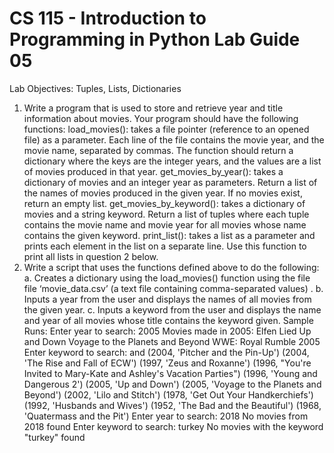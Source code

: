 # CS 115 - Introduction to Programming in Python Lab Guide 05
Lab Objectives: Tuples, Lists, Dictionaries
1. Write a program that is used to store and retrieve year and title information about movies. Your program should
have the following functions:
load_movies(): takes a file pointer (reference to an opened file) as a parameter. Each line of the file contains the movie year, and the movie name, separated by commas. The function should return a dictionary where the keys are the integer years, and the values are a list of movies produced in that year.
get_movies_by_year(): takes a dictionary of movies and an integer year as parameters. Return a list of the names of movies produced in the given year. If no movies exist, return an empty list.
get_movies_by_keyword(): takes a dictionary of movies and a string keyword. Return a list of tuples where each tuple contains the movie name and movie year for all movies whose name contains the given keyword.
print_list(): takes a list as a parameter and prints each element in the list on a separate line. Use this function to print all lists in question 2 below.
2. Write a script that uses the functions defined above to do the following:
a. Creates a dictionary using the load_movies() function using the file file ‘movie_data.csv’ (a
text file containing comma-separated values) .
b. Inputs a year from the user and displays the names of all movies from the given year.
c. Inputs a keyword from the user and displays the name and year of all movies whose title contains the
keyword given.
Sample Runs:
Enter year to search: 2005
Movies made in 2005:
Elfen Lied
Up and Down
Voyage to the Planets and Beyond
WWE: Royal Rumble 2005
Enter keyword to search: and
(2004, 'Pitcher and the Pin-Up')
(2004, 'The Rise and Fall of ECW')
(1997, 'Zeus and Roxanne')
(1996, "You're Invited to Mary-Kate and Ashley's Vacation Parties")
(1996, 'Young and Dangerous 2')
(2005, 'Up and Down')
(2005, 'Voyage to the Planets and Beyond')
(2002, 'Lilo and Stitch')
(1978, 'Get Out Your Handkerchiefs')
(1992, 'Husbands and Wives')
(1952, 'The Bad and the Beautiful')
(1968, 'Quatermass and the Pit')
Enter year to search: 2018
No movies from 2018 found
Enter keyword to search: turkey
No movies with the keyword "turkey" found
  
